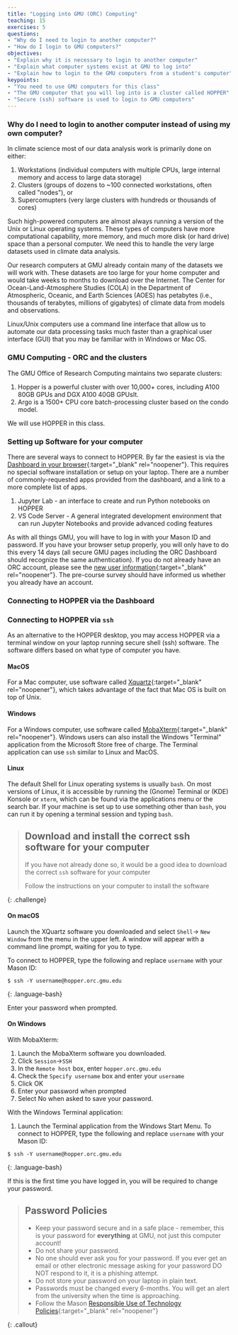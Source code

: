 ```yaml
---
title: "Logging into GMU (ORC) Computing"
teaching: 15
exercises: 5
questions:
- "Why do I need to login to another computer?"
- "How do I login to GMU computers?"
objectives:
- "Explain why it is necessary to login to another computer"
- "Explain what computer systems exist at GMU to log into"
- "Explain how to login to the GMU computers from a student's computer"
keypoints:
- "You need to use GMU computers for this class"
- "The GMU computer that you will log into is a cluster called HOPPER"
- "Secure (ssh) software is used to login to GMU computers"
---
```


### Why do I need to login to another computer instead of using my own computer?
In climate science most of our data analysis work is primarily done on either: 
1. Workstations (individual computers with multiple CPUs, large internal memory and access to large data storage)
2. Clusters (groups of dozens to ~100 connected workstations, often called "nodes"), or 
3. Supercomupters (very large clusters with hundreds or thousands of cores)
 
Such high-powered computers are almost always running a version of the Unix or Linux operating systems. These types of computers have more computational capability, more memory, and much more disk (or hard drive) space than a personal computer.  We need this to handle the very large datasets used in climate data analysis.  

Our research computers at GMU already contain many of the datasets we will work with. These datasets are too large for your home computer and would take weeks to months to download over the Internet. The Center for Ocean-Land-Atmosphere Studies (COLA) in the Department of Atmospheric, Oceanic, and Earth Sciences (AOES) has petabytes (i.e., thousands of terabytes, millions of gigabytes) of climate data from models and observations.

Linux/Unix computers use a command line interface that allow us to automate our data processing tasks much faster than a graphical user interface (GUI) that you may be familiar with in Windows or Mac OS.   

### GMU Computing - ORC and the clusters

The GMU Office of Research Computing maintains two separate clusters:

1. Hopper is a powerful cluster with over 10,000+ cores, including A100 80GB GPUs and DGX A100 40GB GPUsIt.
2. Argo is a 1500+ CPU core batch-processing cluster based on the condo model. 

We will use HOPPER in this class.  


### Setting up Software for your computer

There are several ways to connect to HOPPER. By far the easiest is via the [Dashboard in your browser](https://ondemand.orc.gmu.edu){:target="_blank" rel="noopener"}. This requires no special software installation or setup on your laptop. There are a number of commonly-requested apps provided from the dashboard, and a link to a more complete list of apps. 
1. Jupyter Lab - an interface to create and run Python notebooks on HOPPER
2. VS Code Server - A general integrated development environment that can run Jupyter Notebooks and provide advanced coding features

As with all things GMU, you will have to log in with your Mason ID and password. If you have your browser setup properly, you will only have to do this every 14 days (all secure GMU pages including the ORC Dashboard should recognize the same authentication). If you do not already have an ORC account, please see the [new user information](https://orc.gmu.edu/new-user-information/){:target="_blank" rel="noopener"}. The pre-course survey should have informed us whether you already have an account.



### Connecting to HOPPER via the Dashboard



### Connecting to HOPPER via `ssh`

As an alternative to the HOPPER desktop, you may access HOPPER via a terminal window on your laptop running secure shell (ssh) software. The software differs based on what type of computer you have. 

#### MacOS
For a Mac computer, use software called [Xquartz](https://www.xquartz.org/){:target="_blank" rel="noopener"}, which takes advantage of the fact that Mac OS is built on top of Unix.

#### Windows
For a Windows computer, use software called [MobaXterm](https://mobaxterm.mobatek.net/){:target="_blank" rel="noopener"}. Windows users can also install the Windows "Terminal" application from the Microsoft Store free of charge. The Terminal application can use `ssh` similar to Linux and MacOS. 

#### Linux
The default Shell for Linux operating systems is usually `bash`. On most versions of Linux, it is accessible by running the (Gnome) Terminal or (KDE) Konsole or `xterm`, which can be found via the applications menu or the search bar. If your machine is set up to use something other than `bash`, you can run it by opening a terminal session and typing `bash`.

> ## Download and install the correct ssh software for your computer
>
> If you have not already done so, it would be a good idea to download the correct `ssh` software for your computer 
>
> Follow the instructions on your computer to install the software
>
{: .challenge}


#### On macOS
Launch the XQuartz software you downloaded and select `Shell`-> `New Window` from the menu in the upper left.
A window will appear with a command line prompt, waiting for you to type. 

To connect to HOPPER, type the following and replace `username` with your Mason ID:

~~~
$ ssh -Y username@hopper.orc.gmu.edu
~~~
{: .language-bash}

Enter your password when prompted.

#### On Windows
With MobaXterm:
1. Launch the MobaXterm software you downloaded.  
2. Click `Session`->`SSH` 
3. In the `Remote host` box, enter `hopper.orc.gmu.edu` 
4. Check the `Specify username` box and enter your `username`
5. Click OK
6. Enter your password when prompted
7. Select No when asked to save your password.  

With the Windows Terminal application:
1. Launch the Terminal application from the Windows Start Menu. To connect to HOPPER, type the following and replace `username` with your Mason ID:

~~~
$ ssh -Y username@hopper.orc.gmu.edu
~~~
{: .language-bash}

If this is the first time you have logged in, you will be required to change your password.

> ## Password Policies
>
> * Keep your password secure and in a safe place - remember, this is your password for **everything** at GMU, not just this computer account!
> * Do not share your password.
> * No one should ever ask you for your password.  If you ever get an email or other electronic message asking for your password DO NOT respond to it, it is a phishing attempt.
> * Do not store your password on your laptop in plain text. 
> * Passwords must be changed every 6-months. You will get an alert from the university when the time is approaching.
> * Follow the Mason [Responsible Use of Technology Policies](https://universitypolicy.gmu.edu/policies/responsible-use-of-computing/){:target="_blank" rel="noopener"}
>
{: .callout}

